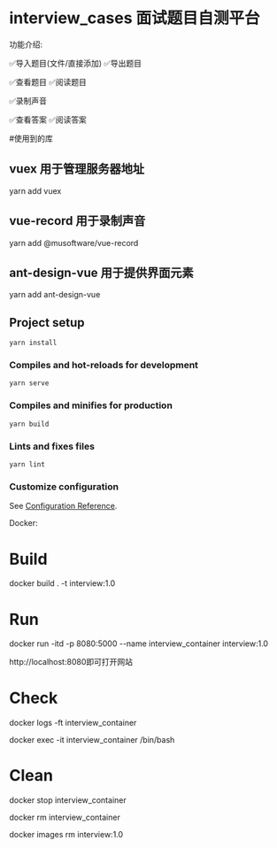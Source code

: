 # interview_cases 面试题目自测平台

功能介绍:

✅导入题目(文件/直接添加) ✅导出题目

✅查看题目 ✅阅读题目

✅录制声音

✅查看答案 ✅阅读答案

#使用到的库

## vuex 用于管理服务器地址
yarn add vuex

## vue-record 用于录制声音
yarn add @musoftware/vue-record

## ant-design-vue 用于提供界面元素
yarn add ant-design-vue

## Project setup
```
yarn install
```

### Compiles and hot-reloads for development
```
yarn serve
```

### Compiles and minifies for production
```
yarn build
```

### Lints and fixes files
```
yarn lint
```

### Customize configuration
See [Configuration Reference](https://cli.vuejs.org/config/).


Docker:

# Build
docker build . -t interview:1.0

# Run
docker run -itd -p 8080:5000 --name interview_container interview:1.0

http://localhost:8080即可打开网站

# Check
docker logs -ft interview_container

docker exec -it interview_container /bin/bash

# Clean
docker stop interview_container

docker rm interview_container

docker images rm interview:1.0